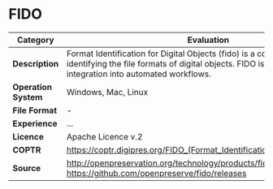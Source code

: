 # FIDO

| Category | Evaluation |
| --- | --- |
| **Description** | Format Identification for Digital Objects (fido) is a command line tool for identifying the file formats of digital objects. FIDO is designed for easy integration into automated workflows. |
| **Operation System** | Windows, Mac, Linux  |
| **File Format** | - |
| **Experience** | ... |
| **Licence** | Apache Licence v.2 |
| **COPTR** | https://coptr.digipres.org/FIDO_(Format_Identification_for_Digital_Objects) |
| **Source** | 	http://openpreservation.org/technology/products/fido/ bzw. https://github.com/openpreserve/fido/releases |
